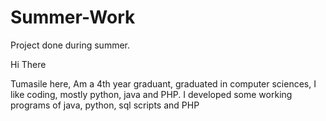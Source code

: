# Summer-Work
Project done during summer.

Hi There

Tumasile here, Am a 4th year graduant, graduated in computer sciences, I like coding, mostly python, java and PHP.
I developed some working programs of java, python, sql scripts and PHP
